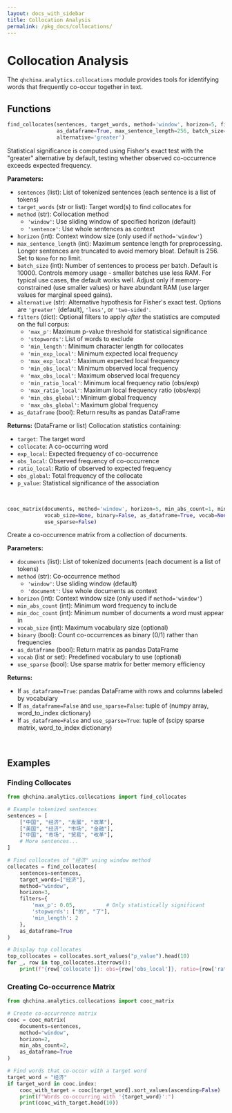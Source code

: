 ```yaml
---
layout: docs_with_sidebar
title: Collocation Analysis
permalink: /pkg_docs/collocations/
---
```


# Collocation Analysis

The `qhchina.analytics.collocations` module provides tools for identifying words that frequently co-occur together in text.

## Functions

```python
find_collocates(sentences, target_words, method='window', horizon=5, filters=None, 
                as_dataframe=True, max_sentence_length=256, batch_size=10000, 
                alternative='greater')
```

Statistical significance is computed using Fisher's exact test with the "greater" alternative by default, testing whether observed co-occurrence exceeds expected frequency.

**Parameters:**
- `sentences` (list): List of tokenized sentences (each sentence is a list of tokens)
- `target_words` (str or list): Target word(s) to find collocates for
- `method` (str): Collocation method
  - `'window'`: Use sliding window of specified horizon (default)
  - `'sentence'`: Use whole sentences as context
- `horizon` (int): Context window size (only used if `method='window'`)
- `max_sentence_length` (int): Maximum sentence length for preprocessing. Longer sentences are truncated to avoid memory bloat. Default is 256. Set to `None` for no limit.
- `batch_size` (int): Number of sentences to process per batch. Default is 10000. Controls memory usage - smaller batches use less RAM. For typical use cases, the default works well. Adjust only if memory-constrained (use smaller values) or have abundant RAM (use larger values for marginal speed gains).
- `alternative` (str): Alternative hypothesis for Fisher's exact test. Options are `'greater'` (default), `'less'`, or `'two-sided'`.
- `filters` (dict): Optional filters to apply *after* the statistics are computed on the full corpus:
  - `'max_p'`: Maximum p-value threshold for statistical significance
  - `'stopwords'`: List of words to exclude
  - `'min_length'`: Minimum character length for collocates
  - `'min_exp_local'`: Minimum expected local frequency
  - `'max_exp_local'`: Maximum expected local frequency
  - `'min_obs_local'`: Minimum observed local frequency
  - `'max_obs_local'`: Maximum observed local frequency
  - `'min_ratio_local'`: Minimum local frequency ratio (obs/exp)
  - `'max_ratio_local'`: Maximum local frequency ratio (obs/exp)
  - `'min_obs_global'`: Minimum global frequency
  - `'max_obs_global'`: Maximum global frequency
- `as_dataframe` (bool): Return results as pandas DataFrame

**Returns:** (DataFrame or list) Collocation statistics containing:
- `target`: The target word
- `collocate`: A co-occurring word
- `exp_local`: Expected frequency of co-occurrence
- `obs_local`: Observed frequency of co-occurrence
- `ratio_local`: Ratio of observed to expected frequency
- `obs_global`: Total frequency of the collocate
- `p_value`: Statistical significance of the association

<br>

```python
cooc_matrix(documents, method='window', horizon=5, min_abs_count=1, min_doc_count=1, 
            vocab_size=None, binary=False, as_dataframe=True, vocab=None, 
            use_sparse=False)
```

Create a co-occurrence matrix from a collection of documents.

**Parameters:**
- `documents` (list): List of tokenized documents (each document is a list of tokens)
- `method` (str): Co-occurrence method
  - `'window'`: Use sliding window (default)
  - `'document'`: Use whole documents as context
- `horizon` (int): Context window size (only used if `method='window'`)
- `min_abs_count` (int): Minimum word frequency to include
- `min_doc_count` (int): Minimum number of documents a word must appear in
- `vocab_size` (int): Maximum vocabulary size (optional)
- `binary` (bool): Count co-occurrences as binary (0/1) rather than frequencies
- `as_dataframe` (bool): Return matrix as pandas DataFrame
- `vocab` (list or set): Predefined vocabulary to use (optional)
- `use_sparse` (bool): Use sparse matrix for better memory efficiency

**Returns:** 
- If `as_dataframe=True`: pandas DataFrame with rows and columns labeled by vocabulary
- If `as_dataframe=False` and `use_sparse=False`: tuple of (numpy array, word_to_index dictionary)
- If `as_dataframe=False` and `use_sparse=True`: tuple of (scipy sparse matrix, word_to_index dictionary)

<br>

## Examples

### Finding Collocates

```python
from qhchina.analytics.collocations import find_collocates

# Example tokenized sentences
sentences = [
    ["中国", "经济", "发展", "改革"],
    ["美国", "经济", "市场", "金融"],
    ["中国", "市场", "贸易", "改革"],
    # More sentences...
]

# Find collocates of "经济" using window method
collocates = find_collocates(
    sentences=sentences,
    target_words=["经济"],
    method="window",
    horizon=3,
    filters={
        'max_p': 0.05,          # Only statistically significant
        'stopwords': ["的", "了"],
        'min_length': 2
    },
    as_dataframe=True
)

# Display top collocates
top_collocates = collocates.sort_values("p_value").head(10)
for _, row in top_collocates.iterrows():
    print(f"{row['collocate']}: obs={row['obs_local']}, ratio={row['ratio_local']:.2f}, p={row['p_value']:.4f}")
```

### Creating Co-occurrence Matrix

```python
from qhchina.analytics.collocations import cooc_matrix

# Create co-occurrence matrix
cooc = cooc_matrix(
    documents=sentences,
    method="window",
    horizon=2,
    min_abs_count=2,
    as_dataframe=True
)

# Find words that co-occur with a target word
target_word = "经济"
if target_word in cooc.index:
    cooc_with_target = cooc[target_word].sort_values(ascending=False)
    print(f"Words co-occurring with '{target_word}':")
    print(cooc_with_target.head(10))
```
